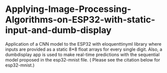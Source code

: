 # Applying-Image-Processing-Algorithms-on-ESP32-with-static-input-and-dumb-display
Application of a CNN model to the ESP32 with eloquenttinyml library where inputs are provided as a static 8*8 float arrays for every single digit. Also, a dumbdisplay app is used to make real-time predictions with the sequential model proposed in the esp32-mnist file. ( Please see the citation below for esp32-mnist.)
